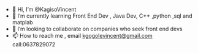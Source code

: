 - 👋 Hi, I’m @KagisoVincent
- 🌱 I’m currently learning Front End Dev , Java Dev, C++ ,python ,sql and matplab
- 💞️ I’m looking to collaborate on companies who seek front end devs
- 📫 How to reach me , email kgogolevincent@gmail.com  call:0637829072
  
<!---
KagisoVincent/KagisoVincent is a ✨ special ✨ repository because its `README.md` (this file) appears on your GitHub profile.
You can click the Preview link to take a look at your changes.
--->
